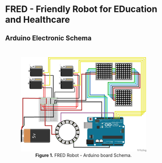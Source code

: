 # FRED - Friendly Robot for EDucation and Healthcare
## Arduino Electronic Schema
</br>
<p align="center">
<img src="fred-arduino-schema.jpg" width="80%"> </br>
<strong>Figure 1.</strong> FRED Robot - Arduino board Schema.
</p>
